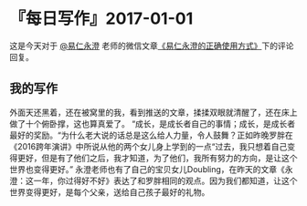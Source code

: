 # 『每日写作』2017-01-01

这是今天对于  [@易仁永澄](http://weibo.com/u/1640237087)  老师的微信文章[《易仁永澄的正确使用方式》](http://mp.weixin.qq.com/s/wTdgpU2m8pjxH2FjJFqqkg)下的评论回复。

## 我的写作

外面天还黑着，还在被窝里的我，看到推送的文章，揉揉双眼就清醒了，还在床上做了十个俯卧撑，这也算真爱了。
“成长，是成长者自己的事情；成长，是成长者最好的奖励。“为什么老大说的话总是这么给人力量，令人鼓舞？正如昨晚罗胖在《2016跨年演讲》中所说从他的两个女儿身上学到的一点“过去，我只想着自己变得更好，但是有了他们之后，我才知道，为了他们，我所有努力的方向，是让这个世界也变得更好。”
永澄老师也有了自己的宝贝女儿Doubling，在昨天的文章《永澄：这一年，你过得好不好》表达了和罗胖相同的观点。因为我们都知道，让这个世界变得更好，是每个父亲，送给自己孩子最好的礼物。

